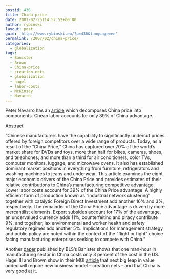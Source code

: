 ```yaml
---
postid: 436
title: China price
date: 2007-02-25T14:52:52+00:00
author: rybinski
layout: post
guid: 'http://www.rybinski.eu/?p=436&language=en'
permalink: /2007/02/china-price/
categories:
  - globalization
tags:
  - Banister
  - Brown
  - China-price
  - creation-nets
  - globalization
  - hagel
  - labor-costs
  - McKinsey
  - Navarro
---
```

Peter Navarro has an [article](http://works.bepress.com/peter_navarro/2/) which decomposes China price into components. Cheap labor accounts for only 39% of China advantage. 

Abstract 

“Chinese manufacturers have the capability to significantly undercut prices offered by foreign competitors over a wide range of products. Today, as a result of the “China Price,” China has captured over 70% of the world’s market share for DVDs and toys, more than half for bikes, cameras, shoes, and telephones; and more than a third for air conditioners, color TVs, computer monitors, luggage, and microwave ovens. It also has established dominant market positions in everything from furniture, refrigerators and washing machines to jeans and underwear. This article examines the eight major economic drivers of the China Price and provides estimates of their relative contributions to China’s manufacturing competitive advantage. Lower labor costs account for 39% of the China Price advantage. A highly efficient form of production known as “industrial network clustering” together with catalytic Foreign Direct Investment add another 16% and 3%, respectively. The remainder of the China Price advantage is driven by more mercantilist elements. Export subsides account for 17% of the advantage, an undervalued currency adds 11%, counterfeiting and piracy contribute 9%, and together, lax environmental and worker health and safety regulatory regimes add another 5%. Implications for management strategy and public policy are noted within the context of the “flight or fight” choice facing manufacturing enterprises seeking to compete with China.”

Another [paper](http://www.rybinski.eu/resources/non-modules.d/dispatcher/dispatch.php?id=216) published by BLS’s Banister shows that one man-hour in manufacturing sector in China costs only 3 percent of the cost in the US. Hagel III and Brown show in their MGI [article](http://www.rybinski.eu/resources/non-modules.d/dispatcher/dispatch.php?id=1652) that next big leap in value added will require new business model – creation nets – and that China is very good at it.
